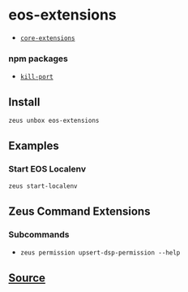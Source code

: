
eos-extensions
====================









* [`core-extensions`](core-extensions.md)
### npm packages
* [`kill-port`](http://npmjs.com/package/kill-port)


## Install
```bash
zeus unbox eos-extensions
```
## Examples
### Start EOS Localenv
```bash
zeus start-localenv
```

## Zeus Command Extensions

### Subcommands
* ```zeus permission upsert-dsp-permission --help```







## [Source](https://github.com/liquidapps-io/zeus-sdk/tree/master/boxes/groups/eos-sdk/eos-extensions)